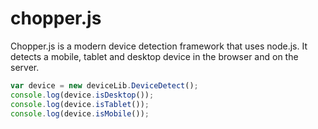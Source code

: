 # chopper.js

Chopper.js is a modern device detection framework that uses node.js. 
It detects a mobile, tablet and desktop device in the browser and on the server.

```javascript
var device = new deviceLib.DeviceDetect();
console.log(device.isDesktop());
console.log(device.isTablet());
console.log(device.isMobile());
```
